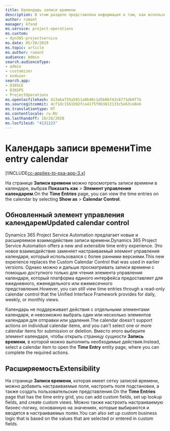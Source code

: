 ```yaml
---
title: Календарь записи времени
description: В этом разделе представлена информация о том, как использовать календарь записи времени.
author: rumant
manager: kfend
ms.service: project-operations
ms.custom:
- dyn365-projectservice
ms.date: 05/20/2019
ms.topic: article
ms.author: rumant
audience: Admin
search.audienceType:
- admin
- customizer
- enduser
search.app:
- D365CE
- D365PS
- ProjectOperations
ms.openlocfilehash: 413aba735a5011a9b40c1d5b0bf43c6771db0f7b
ms.sourcegitcommit: 4cf1dc1561b92fca4175f0b3813133c5e63ce8e6
ms.translationtype: HT
ms.contentlocale: ru-RU
ms.lasthandoff: 10/28/2020
ms.locfileid: "4131223"
---
```

# <a name="time-entry-calendar"></a><span data-ttu-id="e41db-103">Календарь записи времени</span><span class="sxs-lookup"><span data-stu-id="e41db-103">Time entry calendar</span></span>

[!INCLUDE[cc-applies-to-psa-app-3.x](../includes/cc-applies-to-psa-app-3x.md)]

<span data-ttu-id="e41db-104">На странице **Записи времени** можно просмотреть записи времени в календаре, выбрав **Показать как** \> **Элемент управления календарем**.</span><span class="sxs-lookup"><span data-stu-id="e41db-104">On the **Time Entries** page, you can view the time entries on the calendar by selecting **Show as** \> **Calendar Control**.</span></span>

## <a name="updated-calendar-control"></a><span data-ttu-id="e41db-105">Обновленный элемент управления календарем</span><span class="sxs-lookup"><span data-stu-id="e41db-105">Updated calendar control</span></span>

<span data-ttu-id="e41db-106">Dynamics 365 Project Service Automation предлагает новые и расширяемое взаимодействие записи времени.</span><span class="sxs-lookup"><span data-stu-id="e41db-106">Dynamics 365 Project Service Automation offers a new and extensible time entry experience.</span></span> <span data-ttu-id="e41db-107">Это новое взаимодействие заменяет настраиваемый элемент управления календаря, который использовался с более ранними версиями.</span><span class="sxs-lookup"><span data-stu-id="e41db-107">This new experience replaces the Custom Calendar Control that was used in earlier versions.</span></span> <span data-ttu-id="e41db-108">Однако можно и дальше просматривать записи времени с помощью доступного только для чтения элемента управления календаря, который платформа единого интерфейса предоставляет для ежедневного, еженедельного или ежемесячного представления.</span><span class="sxs-lookup"><span data-stu-id="e41db-108">However, you can still view time entries through a read-only calendar control that the Unified Interface Framework provides for daily, weekly, or monthly views.</span></span>

<span data-ttu-id="e41db-109">Календарь не поддерживает действия с отдельными элементами календаря, и невозможно выбрать один или несколько элементов календаря для отправки или удаления.</span><span class="sxs-lookup"><span data-stu-id="e41db-109">The calendar doesn't support actions on individual calendar items, and you can't select one or more calendar items for submission or deletion.</span></span> <span data-ttu-id="e41db-110">Вместо этого выберите элемент календаря, чтобы открыть страницу сущности **Запись времени**, в которой можно выполнить необходимые действия.</span><span class="sxs-lookup"><span data-stu-id="e41db-110">Instead, select a calendar item to open the **Time Entry** entity page, where you can complete the required actions.</span></span>

## <a name="extensibility"></a><span data-ttu-id="e41db-111">Расширяемость</span><span class="sxs-lookup"><span data-stu-id="e41db-111">Extensibility</span></span>

<span data-ttu-id="e41db-112">На странице **Записи времени**, которая имеет сетку записей времени, можно добавить настраиваемые поля, настроить поля подстановки, а также создать пользовательские представления.</span><span class="sxs-lookup"><span data-stu-id="e41db-112">On the **Time Entries** page that has the time entry grid, you can add custom fields, set up lookup fields, and create custom views.</span></span> <span data-ttu-id="e41db-113">Можно также настроить настраиваемую бизнес-логику, основанную на значениях, которые выбираются и вводятся в настраиваемых полях.</span><span class="sxs-lookup"><span data-stu-id="e41db-113">You can also set up custom business logic that is based on the values that are selected or entered in custom fields.</span></span>
